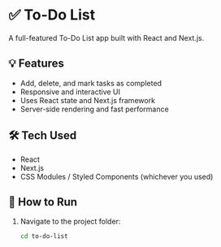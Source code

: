 # ✅ To-Do List

A full-featured To-Do List app built with React and Next.js.

## 💡 Features

- Add, delete, and mark tasks as completed  
- Responsive and interactive UI  
- Uses React state and Next.js framework  
- Server-side rendering and fast performance  

## 🛠 Tech Used

- React  
- Next.js  
- CSS Modules / Styled Components (whichever you used)  

## 🚀 How to Run

1. Navigate to the project folder:

   ```bash
   cd to-do-list

